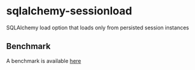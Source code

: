 # sqlalchemy-sessionload

SQLAlchemy load option that loads only from persisted session instances

## Benchmark

A benchmark is available [here](https://jvllmr.github.io/sqlalchemy-sessionload/dev/bench)
